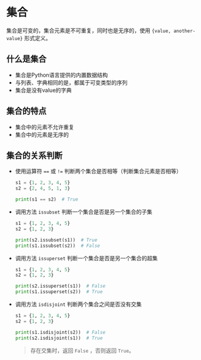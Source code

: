# 集合

集合是可变的，集合元素是不可重复，同时也是无序的，使用 `{value, another-value}` 形式定义。

## 什么是集合

- 集合是Python语言提供的内置数据结构
- 与列表、字典相同的是，都属于可变类型的序列
- 集合是没有value的字典

## 集合的特点

- 集合中的元素不允许重复
- 集合中的元素是无序的

## 集合的关系判断

- 使用运算符 `==` 或 `!=` 判断两个集合是否相等（判断集合元素是否相等）
  ```python
  s1 = {1, 2, 3, 4, 5}
  s2 = {2, 4, 5, 1, 3}

  print(s1 == s2)  # True
  ```
- 调用方法 `issubset` 判断一个集合是否是另一个集合的子集
  ```python
  s1 = {1, 2, 3, 4, 5}
  s2 = {1, 2, 3}

  print(s2.issubset(s1))  # True
  print(s1.issubset(s2))  # False
  ```

- 调用方法 `issuperset` 判断一个集合是否是另一个集合的超集
  ```python
  s1 = {1, 2, 3, 4, 5}
  s2 = {1, 2, 3}

  print(s2.issuperset(s1))  # False
  print(s1.issuperset(s2))  # True
  ```

- 调用方法 `isdisjoint` 判断两个集合之间是否没有交集
  ```python
  s1 = {1, 2, 3, 4, 5}
  s2 = {1, 2, 3}

  print(s1.isdisjoint(s2))  # False
  print(s2.isdisjoint(s1))  # True
  ```
  > 存在交集时，返回 `False` ，否则返回 `True`。